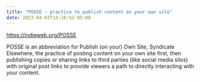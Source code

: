 ```yaml
---
title: "POSSE - practice to publish content on your own site"
date: 2023-04-03T14:16:52-05:00
---
```


https://indieweb.org/POSSE

POSSE is an abbreviation for Publish (on your) Own Site, Syndicate Elsewhere, the practice of posting content on your own site first, then publishing copies or sharing links to third parties (like social media silos) with original post links to provide viewers a path to directly interacting with your content.
